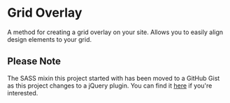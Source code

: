 Grid Overlay
============

A method for creating a grid overlay on your site. Allows you to easily align design elements to your grid.

Please Note
-----------

The SASS mixin this project started with has been moved to a GitHub Gist as this project changes to a jQuery plugin. You can find it [here](https://gist.github.com/3013151) if you're interested.